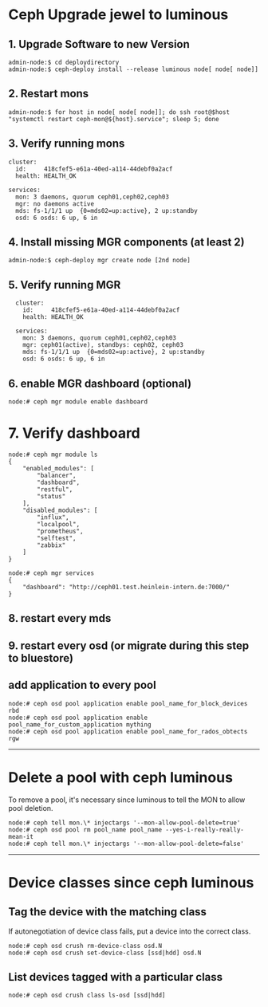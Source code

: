 # Ceph Upgrade jewel to luminous

## 1. Upgrade Software to new Version

	admin-node:$ cd deploydirectory
	admin-node:$ ceph-deploy install --release luminous node[ node[ node]]


## 2. Restart mons

	admin-node:$ for host in node[ node[ node]]; do ssh root@$host "systemctl restart ceph-mon@${host}.service"; sleep 5; done

## 3. Verify running mons


	cluster:
	  id:     418cfef5-e61a-40ed-a114-44debf0a2acf
	  health: HEALTH_OK
 	  
	services:
	  mon: 3 daemons, quorum ceph01,ceph02,ceph03
	  mgr: no daemons active
	  mds: fs-1/1/1 up  {0=mds02=up:active}, 2 up:standby
	  osd: 6 osds: 6 up, 6 in
	  
## 4. Install missing MGR components (at least 2)

	admin-node:$ ceph-deploy mgr create node [2nd node]


## 5. Verify running MGR



	  cluster:
	    id:     418cfef5-e61a-40ed-a114-44debf0a2acf
	    health: HEALTH_OK
	 
	  services:
	    mon: 3 daemons, quorum ceph01,ceph02,ceph03
	    mgr: ceph01(active), standbys: ceph02, ceph03
	    mds: fs-1/1/1 up  {0=mds02=up:active}, 2 up:standby
	    osd: 6 osds: 6 up, 6 in
	

## 6. enable MGR dashboard (optional)

	node:# ceph mgr module enable dashboard

# 7. Verify dashboard


	node:# ceph mgr module ls
	{
	    "enabled_modules": [
	        "balancer",
	        "dashboard",
	        "restful",
	        "status"
	    ],
	    "disabled_modules": [
	        "influx",
	        "localpool",
	        "prometheus",
	        "selftest",
	        "zabbix"
	    ]
	}

	node:# ceph mgr services
	{
	    "dashboard": "http://ceph01.test.heinlein-intern.de:7000/"
	}



## 8. restart every mds

## 9. restart every osd (or migrate during this step to bluestore)

## add application to every pool

	node:# ceph osd pool application enable pool_name_for_block_devices rbd
	node:# ceph osd pool application enable pool_name_for_custom_application mything
	node:# ceph osd pool application enable pool_name_for_rados_obtects rgw


---

# Delete a pool with ceph luminous

To remove a pool, it's necessary since luminous to tell the MON to allow pool deletion.

	node:# ceph tell mon.\* injectargs '--mon-allow-pool-delete=true'
	node:# ceph osd pool rm pool_name pool_name --yes-i-really-really-mean-it
	node:# ceph tell mon.\* injectargs '--mon-allow-pool-delete=false'


---

# Device classes since ceph luminous

## Tag the device with the matching class

If autonegotiation of device class fails, put a device into the correct class.

	node:# ceph osd crush rm-device-class osd.N
	node:# ceph osd crush set-device-class [ssd|hdd] osd.N

## List devices tagged with a particular class

	node:# ceph osd crush class ls-osd [ssd|hdd]



